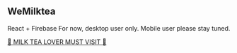 
## WeMilktea
React + Firebase 
For now, desktop user only. Mobile user please stay tuned.

[🧋 MILK TEA LOVER MUST VISIT 🧋](https://wemilktea.netlify.app/)



